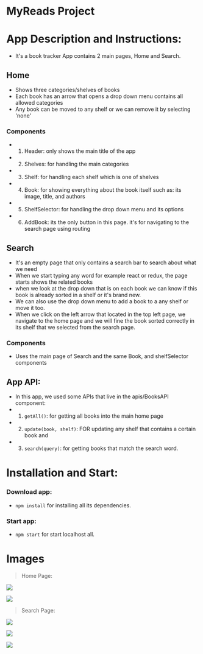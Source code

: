 <!-- # MyReads Project

This is the starter template for the final assessment project for Udacity's React Fundamentals course. The goal of this template is to save you time by providing a static example of the CSS and HTML markup that may be used, but without any of the React code that is needed to complete the project. If you choose to start with this template, your job will be to add interactivity to the app by refactoring the static code in this template.

Of course, you are free to start this project from scratch if you wish! Just be sure to use [Create React App](https://reactjs.org/docs/create-a-new-react-app.html) to bootstrap the project.

## TL;DR

To get started developing right away:

- install all project dependencies with `npm install`
- start the development server with `npm start`

## What You're Getting

```bash
├── CONTRIBUTING.md
├── README.md - This file.
├── SEARCH_TERMS.md # The whitelisted short collection of available search terms for you to use with your app.
├── package.json # npm package manager file. It's unlikely that you'll need to modify this.
├── public
│   ├── favicon.ico # React Icon, You may change if you wish.
│   └── index.html # DO NOT MODIFY
└── src
    ├── App.css # Styles for your app. Feel free to customize this as you desire.
    ├── App.js # This is the root of your app. Contains static HTML right now.
    ├── App.test.js # Used for testing. Provided with Create React App. Testing is encouraged, but not required.
    ├── BooksAPI.js # A JavaScript API for the provided Udacity backend. Instructions for the methods are below.
    ├── icons # Helpful images for your app. Use at your discretion.
    │   ├── add.svg
    │   ├── arrow-back.svg
    │   └── arrow-drop-down.svg
    ├── index.css # Global styles. You probably won't need to change anything here.
    └── index.js # You should not need to modify this file. It is used for DOM rendering only.
```

Remember that good React design practice is to create new JS files for each component and use import/require statements to include them where they are needed. -->

<!-- ## Backend Server

To simplify your development process, we've provided a backend server for you to develop against. The provided file [`BooksAPI.js`](src/BooksAPI.js) contains the methods you will need to perform necessary operations on the backend:

- [`getAll`](#getall)
- [`update`](#update)
- [`search`](#search)

### `getAll`

Method Signature:

```js
getAll();
```

- Returns a Promise which resolves to a JSON object containing a collection of book objects.
- This collection represents the books currently in the bookshelves in your app.

### `update`

Method Signature:

```js
update(book, shelf);
```

- book: `<Object>` containing at minimum an `id` attribute
- shelf: `<String>` contains one of ["wantToRead", "currentlyReading", "read"]
- Returns a Promise which resolves to a JSON object containing the response data of the POST request

### `search`

Method Signature:

```js
search(query);
```

- query: `<String>`
- Returns a Promise which resolves to a JSON object containing a collection of a maximum of 20 book objects.
- These books do not know which shelf they are on. They are raw results only. You'll need to make sure that books have the correct state while on the search page.

## Important

The backend API uses a fixed set of cached search results and is limited to a particular set of search terms, which can be found in [SEARCH_TERMS.md](SEARCH_TERMS.md). That list of terms are the _only_ terms that will work with the backend, so don't be surprised if your searches for Basket Weaving or Bubble Wrap don't come back with any results.

## Create React App

This project was bootstrapped with [Create React App](https://github.com/facebook/create-react-app). You can find more information on how to perform common tasks [here](https://github.com/facebook/create-react-app/blob/main/packages/cra-template/template/README.md).

## Contributing

This repository is the starter code for _all_ Udacity students. Therefore, we most likely will not accept pull requests.

For details, check out [CONTRIBUTING.md](CONTRIBUTING.md). -->

# MyReads Project

# App Description and Instructions:

- It's a book tracker App contains 2 main pages, Home and Search.

## Home

- Shows three categories/shelves of books
- Each book has an arrow that opens a drop down menu contains all allowed categories
- Any book can be moved to any shelf or we can remove it by selecting 'none'

### Components

- 1. Header: only shows the main title of the app
- 2. Shelves: for handling the main categories
- 3. Shelf: for handling each shelf which is one of shelves
- 4. Book: for showing everything about the book itself such as: its image, title, and authors
- 5. ShelfSelector: for handling the drop down menu and its options
- 6. AddBook: its the only button in this page. it's for navigating to the search page using routing

## Search

- It's an empty page that only contains a search bar to search about what we need
- When we start typing any word for example react or redux, the page starts shows the related books
- when we look at the drop down that is on each book we can know if this book is already sorted in a shelf or it's brand new.
- We can also use the drop down menu to add a book to a any shelf or move it too.
- When we click on the left arrow that located in the top left page, we navigate to the home page and we will fine the book sorted correctly in its shelf that we selected from the search page.

### Components

- Uses the main page of Search and the same Book, and shelfSelector components

## App API:

- In this app, we used some APIs that live in the apis/BooksAPI component:
- 1. `getAll()`:
     for getting all books into the main home page
- 2. `update(book, shelf)`:
     FOR updating any shelf that contains a certain book and
- 3. `search(query)`:
     for getting books that match the search word.

# Installation and Start:

### Download app:

- `npm install` for installing all its dependencies.

### Start app:

- `npm start` for start localhost all.

# Images

> Home Page:

![](https://i.ibb.co/25N56fM/screenshot-home.png)

![](https://i.ibb.co/MRc9KhB/screenshot-shelves-options.png)

> Search Page:

![](https://i.ibb.co/FB9XyHw/screenshot-search-empty-page.png)

![](https://i.ibb.co/k1f5xd3/screenshot-search-result.png)

![](https://i.ibb.co/47qkTSL/Screenshot-check-book-shelf.png)
